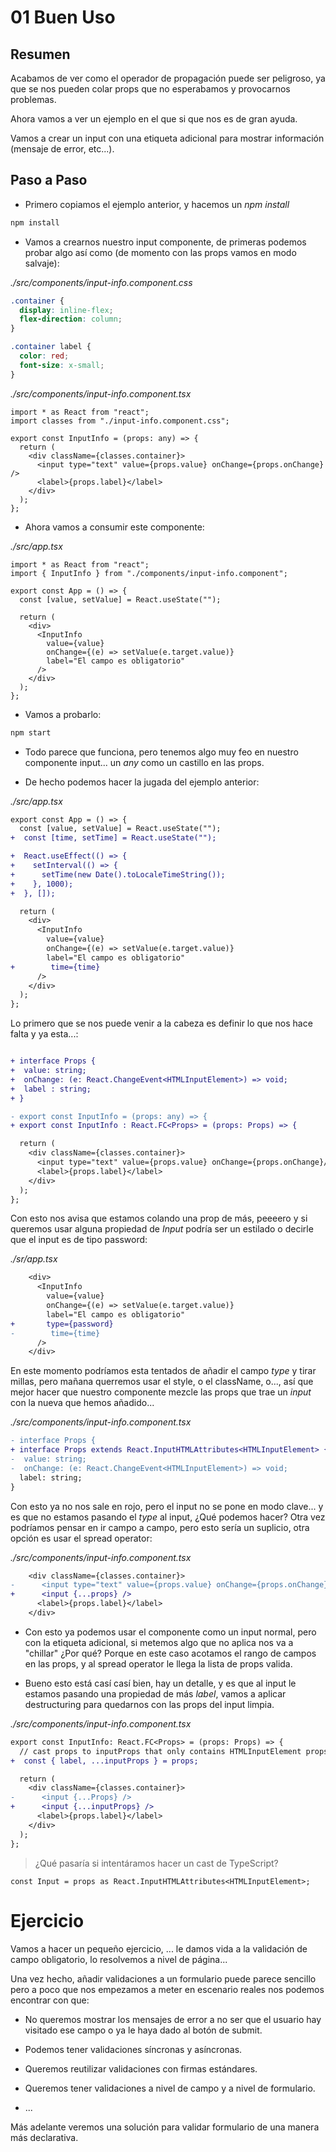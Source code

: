 # 01 Buen Uso

## Resumen

Acabamos de ver como el operador de propagación puede ser peligroso, ya que se nos pueden colar props que no esperabamos y provocarnos problemas.

Ahora vamos a ver un ejemplo en el que si que nos es de gran ayuda.

Vamos a crear un input con una etiqueta adicional para mostrar información
(mensaje de error, etc...).

## Paso a Paso

- Primero copiamos el ejemplo anterior, y hacemos un _npm install_

```bash
npm install
```

- Vamos a crearnos nuestro input componente, de primeras podemos
  probar algo así como (de momento con las props vamos en modo salvaje):

_./src/components/input-info.component.css_

```css
.container {
  display: inline-flex;
  flex-direction: column;
}

.container label {
  color: red;
  font-size: x-small;
}
```

_./src/components/input-info.component.tsx_

```tsx
import * as React from "react";
import classes from "./input-info.component.css";

export const InputInfo = (props: any) => {
  return (
    <div className={classes.container}>
      <input type="text" value={props.value} onChange={props.onChange} />
      <label>{props.label}</label>
    </div>
  );
};
```

- Ahora vamos a consumir este componente:

_./src/app.tsx_

```tsx
import * as React from "react";
import { InputInfo } from "./components/input-info.component";

export const App = () => {
  const [value, setValue] = React.useState("");

  return (
    <div>
      <InputInfo
        value={value}
        onChange={(e) => setValue(e.target.value)}
        label="El campo es obligatorio"
      />
    </div>
  );
};
```

- Vamos a probarlo:

```bash
npm start
```

- Todo parece que funciona, pero tenemos algo muy feo en nuestro
  componente input... un _any_ como un castillo en las props.

- De hecho podemos hacer la jugada del ejemplo anterior:

_./src/app.tsx_

```diff
export const App = () => {
  const [value, setValue] = React.useState("");
+  const [time, setTime] = React.useState("");

+  React.useEffect(() => {
+    setInterval(() => {
+      setTime(new Date().toLocaleTimeString());
+    }, 1000);
+  }, []);

  return (
    <div>
      <InputInfo
        value={value}
        onChange={(e) => setValue(e.target.value)}
        label="El campo es obligatorio"
+        time={time}
      />
    </div>
  );
};
```

Lo primero que se nos puede venir a la cabeza es definir lo que nos
hace falta y ya esta...:

```diff

+ interface Props {
+  value: string;
+  onChange: (e: React.ChangeEvent<HTMLInputElement>) => void;
+  label : string;
+ }

- export const InputInfo = (props: any) => {
+ export const InputInfo : React.FC<Props> = (props: Props) => {

  return (
    <div className={classes.container}>
      <input type="text" value={props.value} onChange={props.onChange}/>
      <label>{props.label}</label>
    </div>
  );
};
```

Con esto nos avisa que estamos colando una prop de más, peeeero
y si queremos usar alguna propiedad de _Input_ podría ser un estilado
o decirle que el input es de tipo password:

_./sr/app.tsx_

```diff
    <div>
      <InputInfo
        value={value}
        onChange={(e) => setValue(e.target.value)}
        label="El campo es obligatorio"
+       type={password}
-        time={time}
      />
    </div>
```

En este momento podríamos esta tentados de añadir el campo _type_ y
tirar millas, pero mañana querremos usar el style, o el className, o...,
así que mejor hacer que nuestro componente mezcle las props que
trae un _input_ con la nueva que hemos añadido...

_./src/components/input-info.component.tsx_

```diff
- interface Props {
+ interface Props extends React.InputHTMLAttributes<HTMLInputElement> {
-  value: string;
-  onChange: (e: React.ChangeEvent<HTMLInputElement>) => void;
  label: string;
}
```

Con esto ya no nos sale en rojo, pero el input no se pone en modo
clave... y es que no estamos pasando el _type_ al input, ¿Qué podemos
hacer? Otra vez podríamos pensar en ir campo a campo, pero esto
sería un suplicio, otra opción es usar el spread operator:

_./src/components/input-info.component.tsx_

```diff
    <div className={classes.container}>
-      <input type="text" value={props.value} onChange={props.onChange} />
+      <input {...props} />
      <label>{props.label}</label>
    </div>
```

- Con esto ya podemos usar el componente como un input normal, pero
  con la etiqueta adicional, si metemos algo que no aplica nos va
  a "chillar" ¿Por qué? Porque en este caso acotamos el rango de campos
  en las props, y al spread operator le llega la lista de props
  valida.

- Bueno esto está casí casí bien, hay un detalle, y es que al input
  le estamos pasando una propiedad de más _label_, vamos a aplicar
  destructuring para quedarnos con las props del input limpia.

_./src/components/input-info.component.tsx_

```diff
export const InputInfo: React.FC<Props> = (props: Props) => {
  // cast props to inputProps that only contains HTMLInputElement props
+  const { label, ...inputProps } = props;

  return (
    <div className={classes.container}>
-      <input {...Props} />
+      <input {...inputProps} />
      <label>{props.label}</label>
    </div>
  );
};
```

> ¿Qué pasaría si intentáramos hacer un cast de TypeScript?

```
const Input = props as React.InputHTMLAttributes<HTMLInputElement>;
```

# Ejercicio

Vamos a hacer un pequeño ejercicio, ... le damos vida a la validación
de campo obligatorio, lo resolvemos a nivel de página...

Una vez hecho, añadir validaciones a un formulario puede parece sencillo
pero a poco que nos empezamos a meter en escenario reales nos podemos encontrar
con que:

- No queremos mostrar los mensajes de error a no ser que el usuario
hay visitado ese campo o ya le haya dado al botón de submit.

- Podemos tener validaciones síncronas y asíncronas.

- Queremos reutilizar validaciones con firmas estándares.

- Queremos tener validaciones a nivel de campo y a nivel de formulario.

- ...

Más adelante veremos una solución para validar formulario de una manera
más declarativa.


